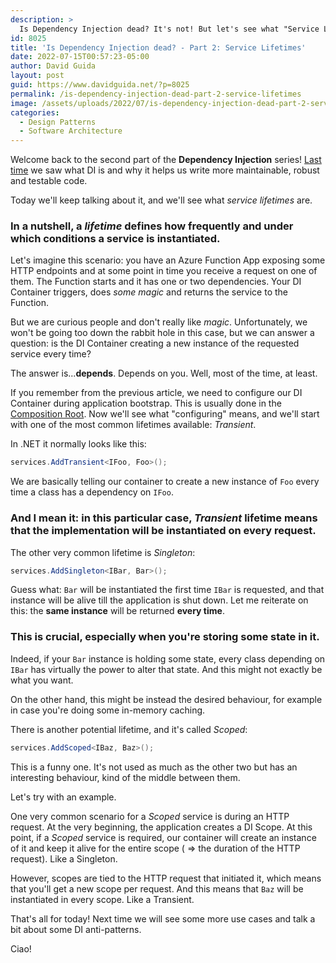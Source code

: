 ```yaml
---
description: >
  Is Dependency Injection dead? It's not! But let's see what "Service Lifetime" means and how many options we have when setting up our Dependency Injection container.
id: 8025
title: 'Is Dependency Injection dead? - Part 2: Service Lifetimes'
date: 2022-07-15T00:57:23-05:00
author: David Guida
layout: post
guid: https://www.davidguida.net/?p=8025
permalink: /is-dependency-injection-dead-part-2-service-lifetimes
image: /assets/uploads/2022/07/is-dependency-injection-dead-part-2-service-lifetimes.jpg
categories:  
  - Design Patterns
  - Software Architecture
---
```


Welcome back to the second part of the **Dependency Injection** series! <a href='/is-dependency-injection-dead-part-1' target='_blank'>Last time</a> we saw what DI is and why it helps us write more maintainable, robust and testable code.

Today we'll keep talking about it, and we'll see what *service lifetimes* are.

### In a nutshell, a *lifetime* defines how frequently and under which conditions a service is instantiated.

Let's imagine this scenario: you have an Azure Function App exposing some HTTP endpoints and at some point in time you receive a request on one of them. The Function starts and it has one or two dependencies. Your DI Container triggers, does *some magic* and returns the service to the Function.

But we are curious people and don't really like *magic*. Unfortunately, we won't be going too down the rabbit hole in this case, but we can answer a question: is the DI Container creating a new instance of the requested service every time?

The answer is...**depends**. Depends on you. Well, most of the time, at least.

If you remember from the previous article, we need to configure our DI Container during application bootstrap. This is usually done in the <a href='https://freecontent.manning.com/dependency-injection-in-net-2nd-edition-understanding-the-composition-root/' target='_blank'>Composition Root</a>. Now we'll see what "configuring" means, and we'll start with one of the most common lifetimes available: *Transient*.

In .NET it normally looks like this:

```csharp
services.AddTransient<IFoo, Foo>();
```

We are basically telling our container to create a new instance of `Foo` every time a class has a dependency on `IFoo`. 

### And I mean it: in this particular case, *Transient* lifetime means that the implementation will be instantiated on every request.

The other very common lifetime is *Singleton*:
```csharp
services.AddSingleton<IBar, Bar>();
```
Guess what: `Bar` will be instantiated the first time `IBar` is requested, and that instance will be alive till the application is shut down. Let me reiterate on this: the **same instance** will be returned **every time**. 

### This is crucial, especially when you're storing some state in it.

Indeed, if your `Bar` instance is holding some state, every class depending on `IBar` has virtually the power to alter that state. And this might not exactly be what you want. 

On the other hand, this might be instead the desired behaviour, for example in case you're doing some in-memory caching.

There is another potential lifetime, and it's called *Scoped*:
```csharp
services.AddScoped<IBaz, Baz>();
```
This is a funny one. It's not used as much as the other two but has an interesting behaviour, kind of the middle between them.

Let's try with an example.

One very common scenario for a *Scoped* service is during an HTTP request.
At the very beginning, the application creates a DI Scope. At this point, if a *Scoped* service is required, our container will create an instance of it and keep it alive for the entire scope ( => the duration of the HTTP request). Like a Singleton.

However, scopes are tied to the HTTP request that initiated it, which means that you'll get a new scope per request. And this means that `Baz` will be instantiated in every scope. Like a Transient.

That's all for today! Next time we will see some more use cases and talk a bit about some DI anti-patterns.

Ciao!